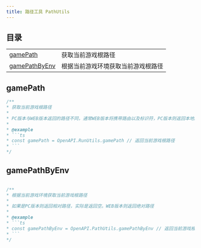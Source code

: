 ```yaml
---
title: 路径工具 PathUtils
---
```


## 目录

|                                 |                                    |
| ------------------------------- | ---------------------------------- |
| [gamePath](#gamepath)           | 获取当前游戏根路径                 |
| [gamePathByEnv](#gamepathbyenv) | 根据当前游戏环境获取当前游戏根路径 |

## gamePath

```ts [ts]
/**
* 获取当前游戏根路径
* 
* PC版本与WEB版本返回的路径不同，通常WEB版本将携带路由以及标识符，PC版本则返回本地路径
* 
* @example
* ```ts
* const gamePath = OpenAPI.RunUtils.gamePath // 返回当前游戏根路径
* ```
*/
```

## gamePathByEnv

```ts [ts]

/**
* 根据当前游戏环境获取当前游戏根路径
* 
* 如果是PC版本则返回相对路径，实际是返回空。WEB版本则返回绝对路径
* 
* @example
* ```ts
* const gamePathByEnv = OpenAPI.PathUtils.gamePathByEnv // 返回当前游戏根路径
* ```
*/
```
